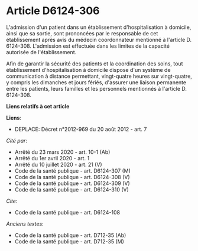 # Article D6124-306

L'admission d'un patient dans un établissement d'hospitalisation à domicile, ainsi que sa sortie, sont prononcées par le
responsable de cet établissement après avis du médecin coordonnateur mentionné à l'article D. 6124-308. L'admission est
effectuée dans les limites de la capacité autorisée de l'établissement. 

Afin de garantir la sécurité des patients et la coordination des soins, tout établissement d'hospitalisation à domicile
dispose d'un système de communication à distance permettant, vingt-quatre heures sur vingt-quatre, y compris les dimanches et
jours fériés, d'assurer une liaison permanente entre les patients, leurs familles et les personnels mentionnés à l'article D.
6124-308.

**Liens relatifs à cet article**

**Liens**:

  - DEPLACE: Décret n°2012-969 du 20 août 2012 - art. 7

_Cité par_:

  - Arrêté du 23 mars 2020 - art. 10-1 (Ab)
  - Arrêté du 1er avril 2020 - art. 1
  - Arrêté du 10 juillet 2020 - art. 21 (V)
  - Code de la santé publique - art. D6124-307 (M)
  - Code de la santé publique - art. D6124-308 (V)
  - Code de la santé publique - art. D6124-309 (V)
  - Code de la santé publique - art. D6124-310 (V)

_Cite_:

  - Code de la santé publique - art. D6124-108

_Anciens textes_:

  - Code de la santé publique - art. D712-35 (Ab)
  - Code de la santé publique - art. D712-35 (M)
